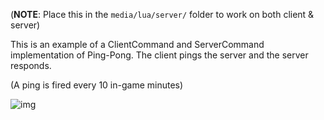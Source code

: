 (**NOTE**: Place this in the `media/lua/server/` folder to work on both client & server)

This is an example of a ClientCommand and ServerCommand implementation of Ping-Pong. The client pings the server and the
server responds.

(A ping is fired every 10 in-game minutes)

![img](https://i.imgur.com/Xz3Y0Sl.png)
